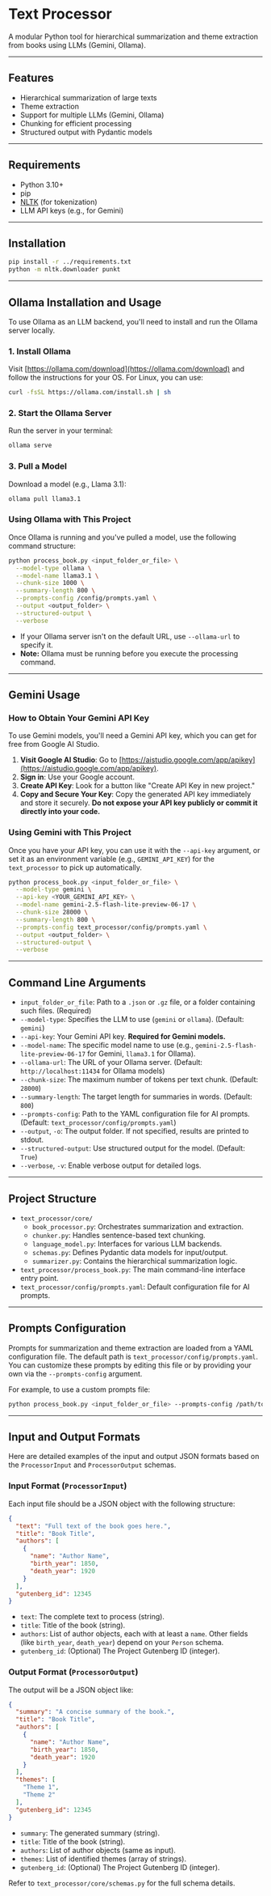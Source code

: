 # Text Processor

A modular Python tool for hierarchical summarization and theme extraction from books using LLMs (Gemini, Ollama).

-----

## Features

  - Hierarchical summarization of large texts
  - Theme extraction
  - Support for multiple LLMs (Gemini, Ollama)
  - Chunking for efficient processing
  - Structured output with Pydantic models

-----

## Requirements

  - Python 3.10+
  - pip
  - [NLTK](https://www.nltk.org/) (for tokenization)
  - LLM API keys (e.g., for Gemini)

-----

## Installation

```bash
pip install -r ../requirements.txt
python -m nltk.downloader punkt
```

-----

## Ollama Installation and Usage

To use Ollama as an LLM backend, you'll need to install and run the Ollama server locally.

### 1\. Install Ollama

Visit [https://ollama.com/download](https://ollama.com/download) and follow the instructions for your OS. For Linux, you can use:

```bash
curl -fsSL https://ollama.com/install.sh | sh
```

### 2\. Start the Ollama Server

Run the server in your terminal:

```bash
ollama serve
```

### 3\. Pull a Model

Download a model (e.g., Llama 3.1):

```bash
ollama pull llama3.1
```

### Using Ollama with This Project

Once Ollama is running and you've pulled a model, use the following command structure:

```bash
python process_book.py <input_folder_or_file> \
  --model-type ollama \
  --model-name llama3.1 \
  --chunk-size 1000 \
  --summary-length 800 \
  --prompts-config /config/prompts.yaml \
  --output <output_folder> \
  --structured-output \
  --verbose
```

  - If your Ollama server isn't on the default URL, use `--ollama-url` to specify it.
  - **Note:** Ollama must be running before you execute the processing command.

-----

## Gemini Usage

### How to Obtain Your Gemini API Key

To use Gemini models, you'll need a Gemini API key, which you can get for free from Google AI Studio.

1.  **Visit Google AI Studio**: Go to [https://aistudio.google.com/app/apikey](https://aistudio.google.com/app/apikey).
2.  **Sign in**: Use your Google account.
3.  **Create API Key**: Look for a button like "Create API Key in new project."
4.  **Copy and Secure Your Key**: Copy the generated API key immediately and store it securely. **Do not expose your API key publicly or commit it directly into your code.**

### Using Gemini with This Project

Once you have your API key, you can use it with the `--api-key` argument, or set it as an environment variable (e.g., `GEMINI_API_KEY`) for the `text_processor` to pick up automatically.

```bash
python process_book.py <input_folder_or_file> \
  --model-type gemini \
  --api-key <YOUR_GEMINI_API_KEY> \
  --model-name gemini-2.5-flash-lite-preview-06-17 \
  --chunk-size 28000 \
  --summary-length 800 \
  --prompts-config text_processor/config/prompts.yaml \
  --output <output_folder> \
  --structured-output \
  --verbose
```

-----

## Command Line Arguments

  - `input_folder_or_file`: Path to a `.json` or `.gz` file, or a folder containing such files. (Required)
  - `--model-type`: Specifies the LLM to use (`gemini` or `ollama`). (Default: `gemini`)
  - `--api-key`: Your Gemini API key. **Required for Gemini models.**
  - `--model-name`: The specific model name to use (e.g., `gemini-2.5-flash-lite-preview-06-17` for Gemini, `llama3.1` for Ollama).
  - `--ollama-url`: The URL of your Ollama server. (Default: `http://localhost:11434` for Ollama models)
  - `--chunk-size`: The maximum number of tokens per text chunk. (Default: `28000`)
  - `--summary-length`: The target length for summaries in words. (Default: `800`)
  - `--prompts-config`: Path to the YAML configuration file for AI prompts. (Default: `text_processor/config/prompts.yaml`)
  - `--output`, `-o`: The output folder. If not specified, results are printed to stdout.
  - `--structured-output`: Use structured output for the model. (Default: `True`)
  - `--verbose`, `-v`: Enable verbose output for detailed logs.

-----

## Project Structure

  - `text_processor/core/`
      - `book_processor.py`: Orchestrates summarization and extraction.
      - `chunker.py`: Handles sentence-based text chunking.
      - `language_model.py`: Interfaces for various LLM backends.
      - `schemas.py`: Defines Pydantic data models for input/output.
      - `summarizer.py`: Contains the hierarchical summarization logic.
  - `text_processor/process_book.py`: The main command-line interface entry point.
  - `text_processor/config/prompts.yaml`: Default configuration file for AI prompts.

-----

## Prompts Configuration

Prompts for summarization and theme extraction are loaded from a YAML configuration file. The default path is `text_processor/config/prompts.yaml`. You can customize these prompts by editing this file or by providing your own via the `--prompts-config` argument.

For example, to use a custom prompts file:

```bash
python process_book.py <input_folder_or_file> --prompts-config /path/to/your/custom_prompts.yaml ...
```

-----

## Input and Output Formats

Here are detailed examples of the input and output JSON formats based on the `ProcessorInput` and `ProcessorOutput` schemas.

### Input Format (`ProcessorInput`)

Each input file should be a JSON object with the following structure:

```json
{
  "text": "Full text of the book goes here.",
  "title": "Book Title",
  "authors": [
    {
      "name": "Author Name",
      "birth_year": 1850,
      "death_year": 1920
    }
  ],
  "gutenberg_id": 12345
}
```

  - `text`: The complete text to process (string).
  - `title`: Title of the book (string).
  - `authors`: List of author objects, each with at least a `name`. Other fields (like `birth_year`, `death_year`) depend on your `Person` schema.
  - `gutenberg_id`: (Optional) The Project Gutenberg ID (integer).

### Output Format (`ProcessorOutput`)

The output will be a JSON object like:

```json
{
  "summary": "A concise summary of the book.",
  "title": "Book Title",
  "authors": [
    {
      "name": "Author Name",
      "birth_year": 1850,
      "death_year": 1920
    }
  ],
  "themes": [
    "Theme 1",
    "Theme 2"
  ],
  "gutenberg_id": 12345
}
```

  - `summary`: The generated summary (string).
  - `title`: Title of the book (string).
  - `authors`: List of author objects (same as input).
  - `themes`: List of identified themes (array of strings).
  - `gutenberg_id`: (Optional) The Project Gutenberg ID (integer).

Refer to `text_processor/core/schemas.py` for the full schema details.